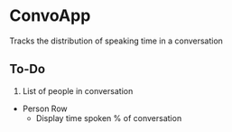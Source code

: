 # ConvoApp
Tracks the distribution of speaking time in a conversation

## To-Do
1. List of people in conversation
* Person Row
  * Display time spoken % of conversation